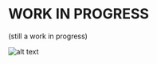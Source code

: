 # WORK IN PROGRESS

(still a work in progress)

![alt text](https://i.pinimg.com/736x/33/d8/5a/33d85ae9e0e2b1ebd18e8a779482da69.jpg)
